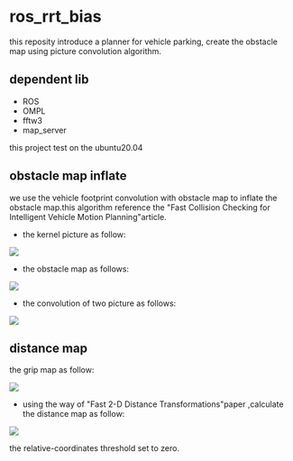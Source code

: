 # ros_rrt_bias
this reposity introduce a planner for vehicle parking, create the obstacle map using picture convolution algorithm.

## dependent lib

- ROS
- OMPL
- fftw3
- map_server

this project test on the ubuntu20.04

## obstacle map inflate
we use the vehicle footprint convolution with obstacle map to inflate the obstacle map.this algorithm reference the "Fast Collision Checking for Intelligent Vehicle Motion Planning"article.

- the kernel picture as follow:

![](https://raw.githubusercontent.com/zgh551/FigureBed/master/img/Screenshot%20from%202020-08-27%2015-02-36.png)

- the obstacle map as follows:

![](https://raw.githubusercontent.com/zgh551/FigureBed/master/img/Screenshot%20from%202020-08-27%2016-21-01.png)



- the convolution of two picture as follows:

![](https://raw.githubusercontent.com/zgh551/FigureBed/master/img/Screenshot%20from%202020-08-27%2016-22-17.png)

## distance map

the grip map as follow:

![](https://raw.githubusercontent.com/zgh551/FigureBed/master/img/Screenshot%20from%202020-09-21%2019-23-01.png)

- using the way of  "Fast 2-D Distance Transformations"paper ,calculate the distance map as follow:

![](https://raw.githubusercontent.com/zgh551/FigureBed/master/img/Screenshot%20from%202020-09-21%2019-22-32.png)

the relative-coordinates threshold set to zero.

